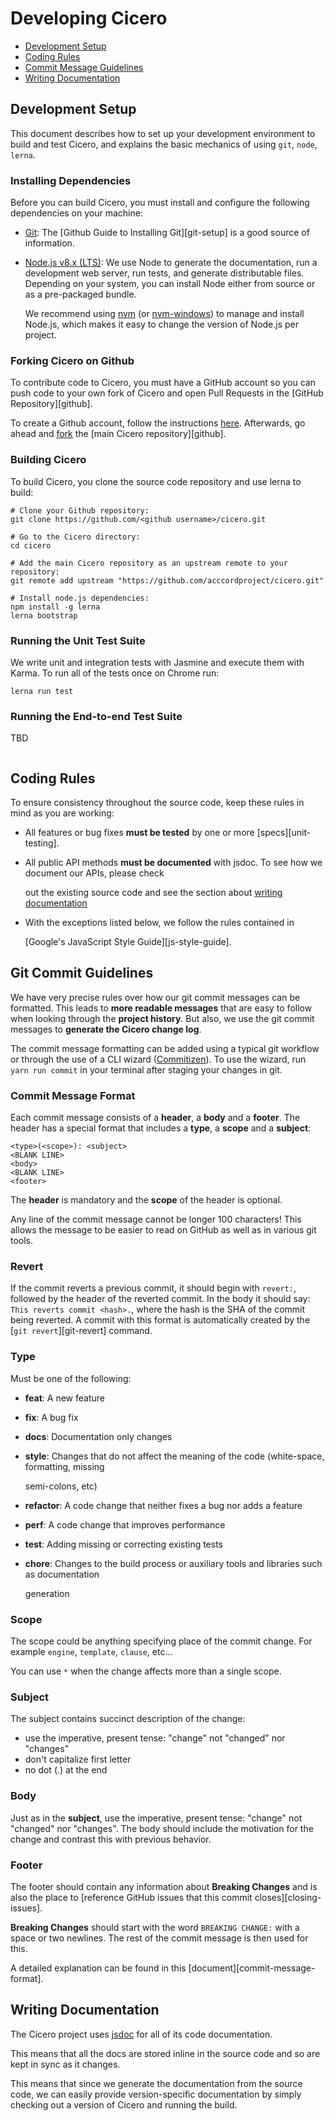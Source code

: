 # Developing Cicero

* [Development Setup](./#setup)
* [Coding Rules](./#rules)
* [Commit Message Guidelines](./#commits)
* [Writing Documentation](./#documentation)

##  Development Setup

This document describes how to set up your development environment to build and test Cicero, and explains the basic mechanics of using `git`, `node`, `lerna`.

### Installing Dependencies

Before you can build Cicero, you must install and configure the following dependencies on your machine:

* [Git](http://git-scm.com/): The \[Github Guide to Installing Git\]\[git-setup\] is a good source of information.
* [Node.js v8.x \(LTS\)](http://nodejs.org): We use Node to generate the documentation, run a development web server, run tests, and generate distributable files. Depending on your system, you can install Node either from source or as a pre-packaged bundle.

  We recommend using [nvm](https://github.com/creationix/nvm) \(or [nvm-windows](https://github.com/coreybutler/nvm-windows)\) to manage and install Node.js, which makes it easy to change the version of Node.js per project.

### Forking Cicero on Github

To contribute code to Cicero, you must have a GitHub account so you can push code to your own fork of Cicero and open Pull Requests in the \[GitHub Repository\]\[github\].

To create a Github account, follow the instructions [here](https://github.com/signup/free). Afterwards, go ahead and [fork](http://help.github.com/forking) the \[main Cicero repository\]\[github\].

### Building Cicero

To build Cicero, you clone the source code repository and use lerna to build:

```text
# Clone your Github repository:
git clone https://github.com/<github username>/cicero.git

# Go to the Cicero directory:
cd cicero

# Add the main Cicero repository as an upstream remote to your repository:
git remote add upstream "https://github.com/acccordproject/cicero.git"

# Install node.js dependencies:
npm install -g lerna
lerna bootstrap
```

###  Running the Unit Test Suite

We write unit and integration tests with Jasmine and execute them with Karma. To run all of the tests once on Chrome run:

```text
lerna run test
```

###  Running the End-to-end Test Suite

TBD

```text

```

##  Coding Rules

To ensure consistency throughout the source code, keep these rules in mind as you are working:

* All features or bug fixes **must be tested** by one or more \[specs\]\[unit-testing\].
* All public API methods **must be documented** with jsdoc. To see how we document our APIs, please check

  out the existing source code and see the section about [writing documentation](./#documentation)

* With the exceptions listed below, we follow the rules contained in

  \[Google's JavaScript Style Guide\]\[js-style-guide\].

##  Git Commit Guidelines

We have very precise rules over how our git commit messages can be formatted. This leads to **more readable messages** that are easy to follow when looking through the **project history**. But also, we use the git commit messages to **generate the Cicero change log**.

The commit message formatting can be added using a typical git workflow or through the use of a CLI wizard \([Commitizen](https://github.com/commitizen/cz-cli)\). To use the wizard, run `yarn run commit` in your terminal after staging your changes in git.

### Commit Message Format

Each commit message consists of a **header**, a **body** and a **footer**. The header has a special format that includes a **type**, a **scope** and a **subject**:

```text
<type>(<scope>): <subject>
<BLANK LINE>
<body>
<BLANK LINE>
<footer>
```

The **header** is mandatory and the **scope** of the header is optional.

Any line of the commit message cannot be longer 100 characters! This allows the message to be easier to read on GitHub as well as in various git tools.

### Revert

If the commit reverts a previous commit, it should begin with `revert:`, followed by the header of the reverted commit. In the body it should say: `This reverts commit <hash>.`, where the hash is the SHA of the commit being reverted. A commit with this format is automatically created by the \[`git revert`\]\[git-revert\] command.

### Type

Must be one of the following:

* **feat**: A new feature
* **fix**: A bug fix
* **docs**: Documentation only changes
* **style**: Changes that do not affect the meaning of the code \(white-space, formatting, missing

  semi-colons, etc\)

* **refactor**: A code change that neither fixes a bug nor adds a feature
* **perf**: A code change that improves performance
* **test**: Adding missing or correcting existing tests
* **chore**: Changes to the build process or auxiliary tools and libraries such as documentation

  generation

### Scope

The scope could be anything specifying place of the commit change. For example `engine`, `template`, `clause`, etc...

You can use `*` when the change affects more than a single scope.

### Subject

The subject contains succinct description of the change:

* use the imperative, present tense: "change" not "changed" nor "changes"
* don't capitalize first letter
* no dot \(.\) at the end

### Body

Just as in the **subject**, use the imperative, present tense: "change" not "changed" nor "changes". The body should include the motivation for the change and contrast this with previous behavior.

### Footer

The footer should contain any information about **Breaking Changes** and is also the place to \[reference GitHub issues that this commit closes\]\[closing-issues\].

**Breaking Changes** should start with the word `BREAKING CHANGE:` with a space or two newlines. The rest of the commit message is then used for this.

A detailed explanation can be found in this \[document\]\[commit-message-format\].

##  Writing Documentation

The Cicero project uses [jsdoc](http://usejsdoc.org/) for all of its code documentation.

This means that all the docs are stored inline in the source code and so are kept in sync as it changes.

This means that since we generate the documentation from the source code, we can easily provide version-specific documentation by simply checking out a version of Cicero and running the build.


